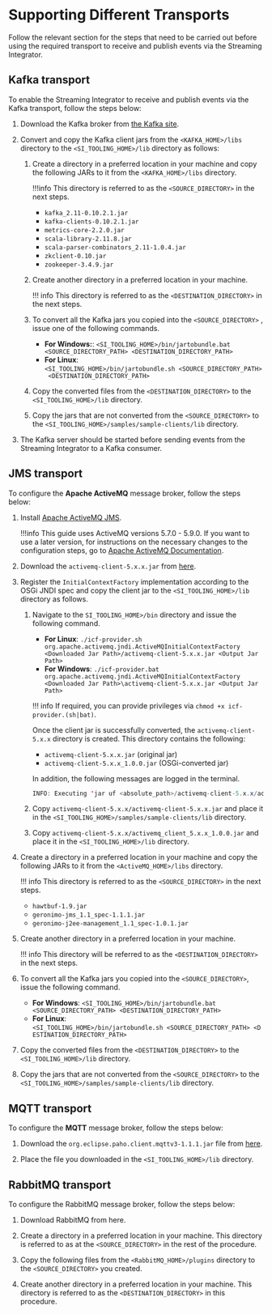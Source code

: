 # Supporting Different Transports

Follow the relevant section for the steps that need to be carried out before using the required transport to receive and publish events via the Streaming Integrator.

## Kafka transport

To enable the Streaming Integrator to receive and publish events via the Kafka transport, follow the steps below:

1. Download the Kafka broker from [the Kafka site](https://kafka.apache.org).

2. Convert and copy the Kafka client jars from the `<KAFKA_HOME>/libs` directory to the `<SI_TOOLING_HOME>/lib` directory as follows:

    1. Create a directory in a preferred location in your machine and copy the following JARs to it from the `<KAFKA_HOME>/libs` directory.

        !!!info
            This directory is referred to as the `<SOURCE_DIRECTORY>` in the next steps.

        - `kafka_2.11-0.10.2.1.jar`
        - `kafka-clients-0.10.2.1.jar`
        - `metrics-core-2.2.0.jar`
        - `scala-library-2.11.8.jar`
        - `scala-parser-combinators_2.11-1.0.4.jar`
        - `zkclient-0.10.jar`
        - `zookeeper-3.4.9.jar`

    2. Create another directory in a preferred location in your machine.

        !!! info
            This directory is referred to as the `<DESTINATION_DIRECTORY>` in the next steps.

    3. To convert all the Kafka jars you copied into the `<SOURCE_DIRECTORY>` , issue one of the following commands.
        - **For Windows:**: `<SI_TOOLING_HOME>/bin/jartobundle.bat <SOURCE_DIRECTORY_PATH> <DESTINATION_DIRECTORY_PATH>`
        - **For Linux**: `<SI_TOOLING_HOME>/bin/jartobundle.sh <SOURCE_DIRECTORY_PATH> <DESTINATION_DIRECTORY_PATH>`

    4. Copy the converted files from the `<DESTINATION_DIRECTORY>` to the `<SI_TOOLING_HOME>/lib` directory.

    5. Copy the jars that are not converted from the `<SOURCE_DIRECTORY>` to the `<SI_TOOLING_HOME>/samples/sample-clients/lib` directory.

3. The Kafka server should be started before sending events from the Streaming Integrator to a Kafka consumer.

## JMS transport

To configure the **Apache ActiveMQ** message broker, follow the steps below:

1. Install [Apache ActiveMQ JMS](http://activemq.apache.org/).

    !!!info
        This guide uses ActiveMQ versions 5.7.0 - 5.9.0. If you want to use a later version, for instructions on the necessary changes to the configuration steps, go to [Apache ActiveMQ Documentation](https://activemq.apache.org/activemq-5008000-release).
    

2. Download the `activemq-client-5.x.x.jar` from [here](https://activemq.apache.org/components/classic/download/).

3. Register the `InitialContextFactory` implementation according to the OSGi JNDI spec and copy the client jar to the `<SI_TOOLING_HOME>/lib` directory as follows.

    1. Navigate to the `SI_TOOLING_HOME>/bin` directory and issue the following command.
        - **For Linux**: `./icf-provider.sh org.apache.activemq.jndi.ActiveMQInitialContextFactory <Downloaded Jar Path>/activemq-client-5.x.x.jar <Output Jar Path>`
        - **For Windows**: `./icf-provider.bat org.apache.activemq.jndi.ActiveMQInitialContextFactory <Downloaded Jar Path>\activemq-client-5.x.x.jar <Output Jar Path>`

        !!! info
            If required, you can provide privileges via `chmod +x icf-provider.(sh|bat)`.

        Once the client jar is successfully converted, the `activemq-client-5.x.x` directory is created. This directory contains the following:

        - `activemq-client-5.x.x.jar` (original jar)
        - `activemq-client-5.x.x_1.0.0.jar` (OSGi-converted jar)

        In addition, the following messages are logged in the terminal.

        ``` java
        INFO: Executing 'jar uf <absolute_path>/activemq-client-5.x.x/activemq-client-5.x.x.jar -C <absolute_path>/activemq-client-5.x.x /internal/CustomBundleActivator.class' [timestamp] org.wso2.carbon.tools.spi.ICFProviderTool addBundleActivatorHeader - INFO: Running jar to bundle conversion [timestamp] org.wso2.carbon.tools.converter.utils.BundleGeneratorUtils convertFromJarToBundle - INFO: Created the OSGi bundle activemq_client_5.x.x_1.0.0.jar for JAR file <absolute_path>/activemq-client-5.x.x/activemq-client-5.x.x.jar
        ```

    2. Copy `activemq-client-5.x.x/activemq-client-5.x.x.jar` and place it in the `<SI_TOOLING_HOME>/samples/sample-clients/lib` directory.

    3. Copy `activemq-client-5.x.x/activemq_client_5.x.x_1.0.0.jar` and place it in the `<SI_TOOLING_HOME>/lib` directory.

4. Create a directory in a preferred location in your machine and copy the following JARs to it from the `<ActiveMQ_HOME>/libs` directory.

    !!! info
        This directory is referred to as the `<SOURCE_DIRECTORY>` in the next steps.

    - `hawtbuf-1.9.jar`
    - `geronimo-jms_1.1_spec-1.1.1.jar`
    - `geronimo-j2ee-management_1.1_spec-1.0.1.jar`

5. Create another directory in a preferred location in your machine.

    !!! info
        This directory will be referred to as the `<DESTINATION_DIRECTORY>` in the next steps.

6. To convert all the Kafka jars you copied into the `<SOURCE_DIRECTORY>`, issue the following command.
    - **For Windows**: `<SI_TOOLING_HOME>/bin/jartobundle.bat <SOURCE_DIRECTORY_PATH> <DESTINATION_DIRECTORY_PATH>`
    - **For Linux**: `<SI_TOOLING_HOME>/bin/jartobundle.sh <SOURCE_DIRECTORY_PATH> <DESTINATION_DIRECTORY_PATH>`

7. Copy the converted files from the `<DESTINATION_DIRECTORY>` to the `<SI_TOOLING_HOME>/lib` directory.

8. Copy the jars that are not converted from the `<SOURCE_DIRECTORY>` to the `<SI_TOOLING_HOME>/samples/sample-clients/lib` directory.


## MQTT transport

To configure the **MQTT** message broker, follow the steps below:

1. Download the `org.eclipse.paho.client.mqttv3-1.1.1.jar` file from [here](https://eclipse.dev/paho/index.php?page=downloads.php).

2. Place the file you downloaded in the `<SI_TOOLING_HOME>/lib` directory.

## RabbitMQ transport

To configure the RabbitMQ message broker, follow the steps below:

1. Download RabbitMQ from here.

2. Create a directory in a preferred location in your machine. This directory is referred to as at the `<SOURCE_DIRECTORY>` in the rest of the procedure.

3. Copy the following files from the `<RabbitMQ_HOME>/plugins` directory to the `<SOURCE_DIRECTORY>` you created.

4. Create another directory in a preferred location in your machine. This directory is referred to as the `<DESTINATION_DIRECTORY>` in this procedure.
